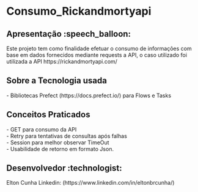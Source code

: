 # Consumo_Rickandmortyapi


<h2>Apresentação  :speech_balloon:	</h2> 
Este projeto tem como finalidade efetuar o consumo de informações com base em dados fornecidos mediante requests a API, o caso utilizado foi utilizada a API
https://rickandmortyapi.com/


<h2>Sobre a Tecnologia usada</h2>
- Bibliotecas Prefect (https://docs.prefect.io/) para Flows e Tasks


<h2>Conceitos Praticados</h2>
- GET para consumo da API </br>
- Retry para tentativas de consultas após falhas </br>
- Session para melhor observar TimeOut </br>
- Usabilidade de retorno em formato Json. </br>

<h2> Desenvolvedor :technologist:</h2>
Elton Cunha
Linkedin: (https://www.linkedin.com/in/eltonbrcunha/)
